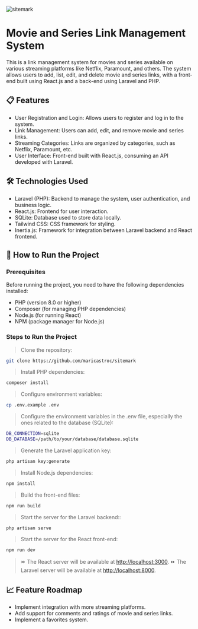 
![sitemark](https://github.com/user-attachments/assets/d0a7617a-5f95-4e6b-b047-720c2305f3c8)

# Movie and Series Link Management System

This is a link management system for movies and series available on various streaming platforms like Netflix, Paramount, and others. The system allows users to add, list, edit, and delete movie and series links, with a front-end built using React.js and a back-end using Laravel and PHP.

## 📋 Features

- User Registration and Login: Allows users to register and log in to the system.
- Link Management: Users can add, edit, and remove movie and series links.
- Streaming Categories: Links are organized by categories, such as Netflix, Paramount, etc.
- User Interface: Front-end built with React.js, consuming an API developed with Laravel.

## 🛠 Technologies Used

- Laravel (PHP): Backend to manage the system, user authentication, and business logic.
- React.js: Frontend for user interaction.
- SQLite: Database used to store data locally.
- Tailwind CSS: CSS framework for styling.
- Inertia.js: Framework for integration between Laravel backend and React frontend.

## 🔧 How to Run the Project

### Prerequisites
Before running the project, you need to have the following dependencies installed:

- PHP (version 8.0 or higher)
- Composer (for managing PHP dependencies)
- Node.js (for running React)
- NPM (package manager for Node.js)

### Steps to Run the Project

> Clone the repository:

```bash
git clone https://github.com/maricastroc/sitemark
```

> Install PHP dependencies:

```bash
composer install
```

> Configure environment variables:

```bash
cp .env.example .env
```

> Configure the environment variables in the .env file, especially the ones related to the database (SQLite):

```bash
DB_CONNECTION=sqlite
DB_DATABASE=/path/to/your/database/database.sqlite
```

> Generate the Laravel application key:

```bash
php artisan key:generate
```

> Install Node.js dependencies:

```bash
npm install
```

> Build the front-end files:

```bash
npm run build
```

> Start the server for the Laravel backend::

```bash
php artisan serve
```

> Start the server for the React front-end:
```bash
npm run dev
```

> ⏩ The React server will be available at [http://localhost:3000](http://localhost:3000).
> ⏩ The Laravel server will be available at [http://localhost:8000](http://localhost:8000).

## 📈 Feature Roadmap
- Implement integration with more streaming platforms.
- Add support for comments and ratings of movie and series links.
- Implement a favorites system.
